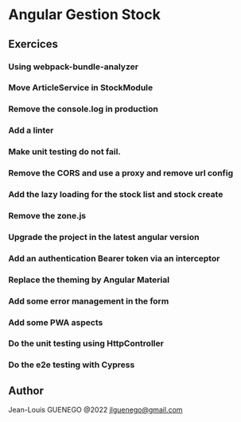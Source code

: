# Angular Gestion Stock

## Exercices

### Using webpack-bundle-analyzer

### Move ArticleService in StockModule

### Remove the console.log in production

### Add a linter

### Make unit testing do not fail.

### Remove the CORS and use a proxy and remove url config

### Add the lazy loading for the stock list and stock create

### Remove the zone.js

### Upgrade the project in the latest angular version

### Add an authentication Bearer token via an interceptor

### Replace the theming by Angular Material

### Add some error management in the form

### Add some PWA aspects

### Do the unit testing using HttpController

### Do the e2e testing with Cypress

## Author

Jean-Louis GUENEGO @2022
<jlguenego@gmail.com>
